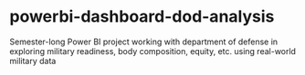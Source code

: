 # powerbi-dashboard-dod-analysis
Semester-long Power BI project working with department of defense in exploring military readiness, body composition, equity, etc. using real-world military data
